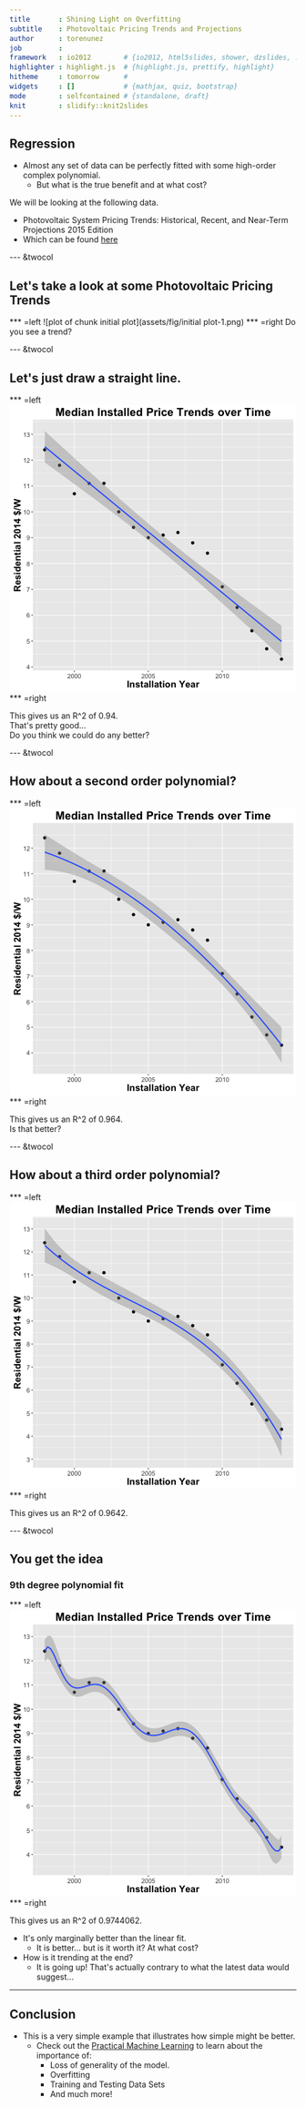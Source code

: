 ```yaml
---
title       : Shining Light on Overfitting
subtitle    : Photovoltaic Pricing Trends and Projections
author      : torenunez
job         : 
framework   : io2012        # {io2012, html5slides, shower, dzslides, ...}
highlighter : highlight.js  # {highlight.js, prettify, highlight}
hitheme     : tomorrow      # 
widgets     : []            # {mathjax, quiz, bootstrap}
mode        : selfcontained # {standalone, draft}
knit        : slidify::knit2slides
---
```


## Regression

- Almost any set of data can be perfectly fitted with some high-order complex polynomial.   
  - But what is the true benefit and at what cost?  
  
  
We will be looking at the following data. 
  - Photovoltaic System Pricing Trends: Historical, Recent, and Near-Term Projections 2015 Edition
  - Which can be found [here](https://en.openei.org/datasets/dataset/photovoltaic-system-pricing-trends-historical-recent-and-near-term-projections-2015-edition) 

--- &twocol
## Let's take a look at some Photovoltaic Pricing Trends
*** =left
![plot of chunk initial plot](assets/fig/initial plot-1.png)
*** =right
Do you see a trend?

--- &twocol
## Let's just draw a straight line.
*** =left
![plot of chunk linear](assets/fig/linear-1.png)
*** =right

This gives us an R^2 of 0.94.  
That's pretty good...   
Do you think we could do any better?  


--- &twocol
## How about a second order polynomial?
*** =left
![plot of chunk second](assets/fig/second-1.png)
*** =right

This gives us an R^2 of 0.964.  
Is that better?  


--- &twocol
## How about a third order polynomial?
*** =left
![plot of chunk third](assets/fig/third-1.png)
*** =right

This gives us an R^2 of 0.9642.  
 

--- &twocol
## You get the idea
### 9th degree polynomial fit
*** =left
![plot of chunk ninth](assets/fig/ninth-1.png)
*** =right

This gives us an R^2 of 0.9744062.  
  
- It's only marginally better than the linear fit. 
  - It is better... but is it worth it? At what cost?
- How is it trending at the end?  
  - It is going up! That's actually contrary to what the latest data would suggest...

--- 
## Conclusion

- This is a very simple example that illustrates how simple might be better.  
  - Check out the [Practical Machine Learning](https://www.coursera.org/learn/practical-machine-learning) to learn about the importance of: 
    - Loss of generality of the model.
    - Overfitting
    - Training and Testing Data Sets
    - And much more!


